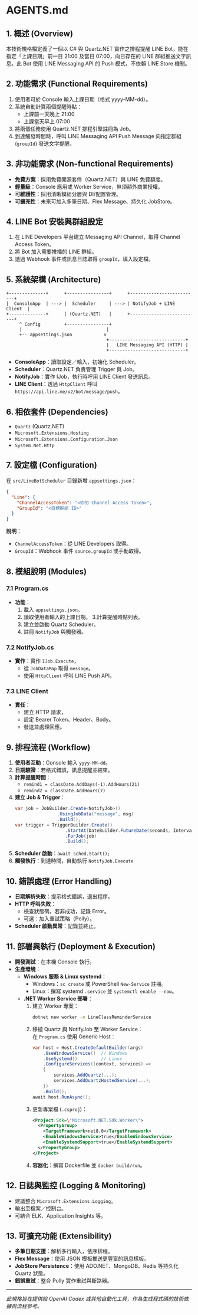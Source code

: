 # AGENTS.md

## 1. 概述 (Overview)

本技術規格檔定義了一個以 C# 與 Quartz.NET 實作之排程提醒 LINE Bot，能在指定「上課日期」前一日 21:00 及當日 07:00，向已存在的 LINE 群組推送文字訊息。此 Bot 使用 LINE Messaging API 的 Push 模式，不依賴 LINE Store 機制。

## 2. 功能需求 (Functional Requirements)

1. 使用者可於 Console 輸入上課日期（格式 yyyy-MM-dd）。
2. 系統自動計算兩個提醒時點：
   - 上課前一天晚上 21:00
   - 上課當天早上 07:00
3. 將兩個任務使用 Quartz.NET 排程引擎註冊為 Job。
4. 到達觸發時間時，呼叫 LINE Messaging API Push Message 向指定群組 (`groupId`) 發送文字提醒。

## 3. 非功能需求 (Non-functional Requirements)

- **免費方案**：採用免費開源套件（Quartz.NET）與 LINE 免費額度。
- **輕量級**：Console 應用或 Worker Service，無須額外商業授權。
- **可維護性**：採用清晰模組分層與 DI/配置管理。
- **可擴充性**：未來可加入多筆日期、Flex Message、持久化 JobStore。

## 4. LINE Bot 安裝與群組設定

1. 在 LINE Developers 平台建立 Messaging API Channel，取得 Channel Access Token。
2. 將 Bot 加入需要推播的 LINE 群組。
3. 透過 Webhook 事件或訊息日誌取得 `groupId`，填入設定檔。

## 5. 系統架構 (Architecture)

```
+--------------+      +----------------+      +--------------------------+
|  ConsoleApp  | ---> |  Scheduler     | ---> | NotifyJob + LINE Client  |
+--------------+      | (Quartz.NET)   |      +--------------------------+
     ^ Config         +----------------+
     |                                |
     +-- appsettings.json            v
                                      +-----------------------------+
                                      |   LINE Messaging API (HTTP) |
                                      +-----------------------------+
```

- **ConsoleApp**：讀取設定／輸入，初始化 Scheduler。
- **Scheduler**：Quartz.NET 負責管理 Trigger 與 Job。
- **NotifyJob**：實作 IJob，執行時呼用 LINE Client 發送訊息。
- **LINE Client**：透過 `HttpClient` 呼叫 `https://api.line.me/v2/bot/message/push`。

## 6. 相依套件 (Dependencies)

- `Quartz` (Quartz.NET)
- `Microsoft.Extensions.Hosting`
- `Microsoft.Extensions.Configuration.Json`
- `System.Net.Http`

## 7. 設定檔 (Configuration)

在 `src/LineBotScheduler` 目錄新增 `appsettings.json`：

```json
{
  "Line": {
    "ChannelAccessToken": "<你的 Channel Access Token>",
    "GroupId": "<目標群組 ID>"
  }
}
```

**說明**：

- `ChannelAccessToken`：從 LINE Developers 取得。
- `GroupId`：Webhook 事件 `source.groupId` 或手動取得。

## 8. 模組說明 (Modules)

### 7.1 Program.cs

- **功能**：
  1. 載入 `appsettings.json`。
  2. 讀取使用者輸入的上課日期。 3.計算提醒時點列表。
  3. 建立並啟動 Quartz Scheduler。
  4. 註冊 `NotifyJob` 與觸發器。

### 7.2 NotifyJob.cs

- **實作**：實作 `IJob.Execute`，
  - 從 `JobDataMap` 取得 `message`。
  - 使用 `HttpClient` 呼叫 LINE Push API。

### 7.3 LINE Client

- **責任**：
  - 建立 HTTP 請求，
  - 設定 Bearer Token、Header、Body。
  - 發送並處理回應。

## 9. 排程流程 (Workflow)

1. **使用者互動**：Console 輸入 `yyyy-MM-dd`。
2. **日期驗證**：若格式錯誤，訊息提醒並結束。
3. **計算提醒時間**：
   - `remind1 = classDate.AddDays(-1).AddHours(21)`
   - `remind2 = classDate.AddHours(7)`
4. **建立 Job & Trigger**：
   ```csharp
   var job = JobBuilder.Create<NotifyJob>()
                   .UsingJobData("message", msg)
                   .Build();
   var trigger = TriggerBuilder.Create()
                      .StartAt(DateBuilder.FutureDate(seconds, IntervalUnit.Second))
                      .ForJob(job)
                      .Build();
   ```
5. **Scheduler 啟動**：`await sched.Start();`
6. **觸發執行**：到達時間，自動執行 `NotifyJob.Execute`

## 10. 錯誤處理 (Error Handling)

- **日期解析失敗**：提示格式錯誤，退出程序。
- **HTTP 呼叫失敗**：
  - 檢查狀態碼，若非成功，記錄 Error。
  - 可選：加入重試策略（Polly）。
- **Scheduler 啟動異常**：記錄並終止。

## 11. 部署與執行 (Deployment & Execution)

- **開發測試**：在本機 Console 執行。
- **生產環境**：
  - **Windows 服務 & Linux systemd**：
    - Windows：`sc create` 或 PowerShell `New-Service` 註冊。
    - Linux：撰寫 systemd `.service` 並 `systemctl enable --now`。
  - **.NET Worker Service 部署**：
    1. 建立 Worker 專案：
       ```bash
       dotnet new worker -n LineClassReminderService
       ```
    2. 移植 Quartz 與 NotifyJob 至 Worker Service：\
       在 `Program.cs` 使用 Generic Host：
       ```csharp
       var host = Host.CreateDefaultBuilder(args)
           .UseWindowsService()  // Windows
           .UseSystemd()         // Linux
           .ConfigureServices((context, services) =>
           {
               services.AddQuartz(...);
               services.AddQuartzHostedService(...);
           })
           .Build();
       await host.RunAsync();
       ```
    3. 更新專案檔 (`.csproj`)：
       ```xml
       <Project Sdk=\"Microsoft.NET.Sdk.Worker\">
         <PropertyGroup>
           <TargetFramework>net8.0</TargetFramework>
           <EnableWindowsService>true</EnableWindowsService>
           <EnableSystemdSupport>true</EnableSystemdSupport>
         </PropertyGroup>
       </Project>
       ```
    4. **容器化**：撰寫 Dockerfile 並 `docker build/run`。

## 12. 日誌與監控 (Logging & Monitoring)

- 建議整合 `Microsoft.Extensions.Logging`。
- 輸出至檔案／控制台。
- 可結合 ELK、Application Insights 等。

## 13. 可擴充功能 (Extensibility)

- **多筆日期支援**：解析多行輸入，依序排程。
- **Flex Message**：使用 JSON 模板推送更豐富的訊息樣板。
- **JobStore Persistence**：使用 ADO.NET、MongoDB、Redis 等持久化 Quartz 狀態。
- **錯誤重試**：整合 Polly 實作重試與斷路器。

---

*此規格旨在提供給 OpenAI Codex 或其他自動化工具，作為生成程式碼的技術依據與流程參考。*

